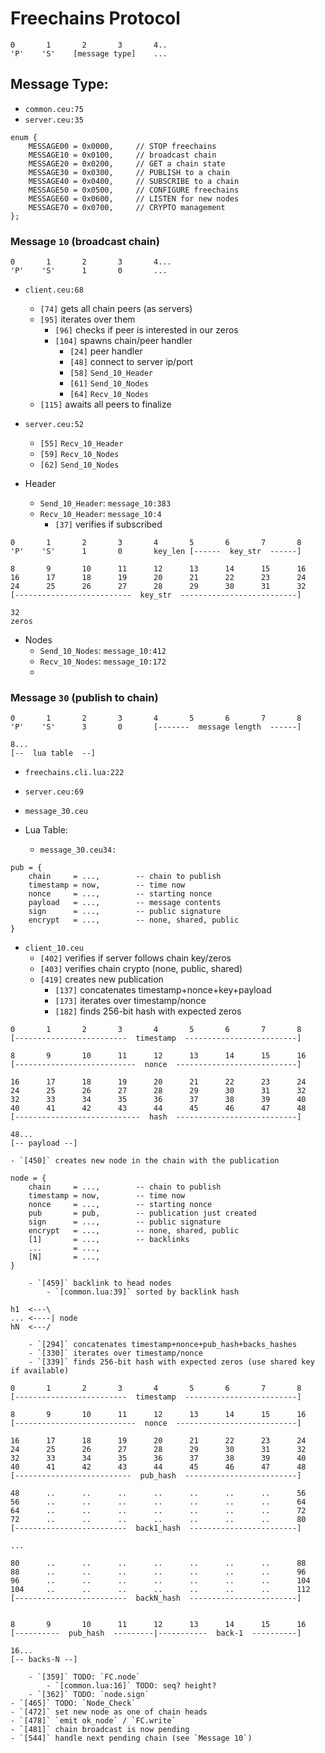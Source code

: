 # Freechains Protocol

```
0       1       2       3       4..
'P'    'S'    [message type]    ...
```

## Message Type:

- `common.ceu:75`
- `server.ceu:35`

```
enum {
    MESSAGE00 = 0x0000,     // STOP freechains
    MESSAGE10 = 0x0100,     // broadcast chain
    MESSAGE20 = 0x0200,     // GET a chain state
    MESSAGE30 = 0x0300,     // PUBLISH to a chain
    MESSAGE40 = 0x0400,     // SUBSCRIBE to a chain
    MESSAGE50 = 0x0500,     // CONFIGURE freechains
    MESSAGE60 = 0x0600,     // LISTEN for new nodes
    MESSAGE70 = 0x0700,     // CRYPTO management
};
```

### Message `10` (broadcast chain)

```
0       1       2       3       4...
'P'    'S'      1       0       ...
```

- `client.ceu:68`
    - `[74]` gets all chain peers (as servers)
    - `[95]` iterates over them
        - `[96]` checks if peer is interested in our zeros
        - `[104]` spawns chain/peer handler
            - `[24]` peer handler
            - `[48]` connect to server ip/port
            - `[58]` `Send_10_Header`
            - `[61]` `Send_10_Nodes`
            - `[64]` `Recv_10_Nodes`
    - `[115]` awaits all peers to finalize

- `server.ceu:52`
    - `[55]` `Recv_10_Header`
    - `[59]` `Recv_10_Nodes`
    - `[62]` `Send_10_Nodes`

- Header
    - `Send_10_Header`: `message_10:383`
    - `Recv_10_Header`: `message_10:4`
        - `[37]` verifies if subscribed

```
0       1       2       3       4       5       6       7       8
'P'    'S'      1       0       key_len [------  key_str  ------]

8       9       10      11      12      13      14      15      16
16      17      18      19      20      21      22      23      24
24      25      26      27      28      29      30      31      32
[--------------------------  key_str  --------------------------]

32
zeros
```

- Nodes
    - `Send_10_Nodes`: `message_10:412`
    - `Recv_10_Nodes`: `message_10:172`
    - 

### Message `30` (publish to chain)

```
0       1       2       3       4       5       6       7       8
'P'    'S'      3       0       [-------  message length  ------]

8...
[--  lua table  --]
```

- `freechains.cli.lua:222`
- `server.ceu:69`
- `message_30.ceu`

- Lua Table:
    - `message_30.ceu34:`
```
pub = {
    chain     = ...,        -- chain to publish
    timestamp = now,        -- time now
    nonce     = ...,        -- starting nonce
    payload   = ...,        -- message contents
    sign      = ...,        -- public signature
    encrypt   = ...,        -- none, shared, public
}
```
- `client_10.ceu`
    - `[402]` verifies if server follows chain key/zeros
    - `[403]` verifies chain crypto (none, public, shared)
    - `[419]` creates new publication
        - `[137]` concatenates timestamp+nonce+key+payload
        - `[173]` iterates over timestamp/nonce
        - `[182]` finds 256-bit hash with expected zeros
```
0       1       2       3       4       5       6       7       8
[-------------------------  timestamp  -------------------------]

8       9       10      11      12      13      14      15      16
[---------------------------  nonce  ---------------------------]

16      17      18      19      20      21      22      23      24
24      25      26      27      28      29      30      31      32
32      33      34      35      36      37      38      39      40
40      41      42      43      44      45      46      47      48
[----------------------------  hash  ---------------------------]

48...
[-- payload --]
```
    - `[450]` creates new node in the chain with the publication
```
node = {
    chain     = ...,        -- chain to publish
    timestamp = now,        -- time now
    nonce     = ...,        -- starting nonce
    pub       = pub,        -- publication just created
    sign      = ...,        -- public signature
    encrypt   = ...,        -- none, shared, public
    [1]       = ...,        -- backlinks
    ...       = ...,
    [N]       = ...,
}
```

        - `[459]` backlink to head nodes
            - `[common.lua:39]` sorted by backlink hash
```
h1  <---\
... <----| node
hN  <---/
```
        - `[294]` concatenates timestamp+nonce+pub_hash+backs_hashes
        - `[330]` iterates over timestamp/nonce
        - `[339]` finds 256-bit hash with expected zeros (use shared key if available)
```
0       1       2       3       4       5       6       7       8
[-------------------------  timestamp  -------------------------]

8       9       10      11      12      13      14      15      16
[---------------------------  nonce  ---------------------------]

16      17      18      19      20      21      22      23      24
24      25      26      27      28      29      30      31      32
32      33      34      35      36      37      38      39      40
40      41      42      43      44      45      46      47      48
[--------------------------  pub_hash  -------------------------]

48      ..      ..      ..      ..      ..      ..      ..      56
56      ..      ..      ..      ..      ..      ..      ..      64
64      ..      ..      ..      ..      ..      ..      ..      72
72      ..      ..      ..      ..      ..      ..      ..      80
[-------------------------  back1_hash  ------------------------]

...

80      ..      ..      ..      ..      ..      ..      ..      88
88      ..      ..      ..      ..      ..      ..      ..      96
96      ..      ..      ..      ..      ..      ..      ..      104
104     ..      ..      ..      ..      ..      ..      ..      112
[-------------------------  backN_hash  ------------------------]


8       9       10      11      12      13      14      15      16
[----------  pub_hash  ---------|-----------  back-1  ----------]

16...
[-- backs-N --]
```
        - `[359]` TODO: `FC.node`
            - `[common.lua:16]` TODO: seq? height?
        - `[362]` TODO: `node.sign`
    - `[465]` TODO: `Node_Check`
    - `[472]` set new node as one of chain heads
    - `[478]` `emit ok_node` / `FC.write`
    - `[481]` chain broadcast is now pending
    - `[544]` handle next pending chain (see `Message 10`)
